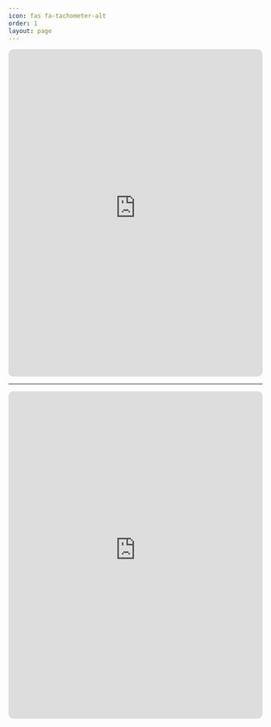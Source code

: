 ```yaml
---
icon: fas fa-tachometer-alt
order: 1
layout: page
---
```


<style>
  #panel-wrapper {
    display: none;
  }

  main[aria-label="Main Content"] {
    max-width: 100% !important;
    flex: 0 0 100% !important;
    padding: 0 1rem !important;
  }

  .dashboard-iframe {
    width: 100%;
    border: none;
    border-radius: 10px;
    overflow: hidden;
  }

  /* Desktop height */
  #iframe-1 { height: 650px; }
  #iframe-2 { height: 650px; }

  /* Mobile height */
  @media (max-width: 768px) {
    #iframe-1 {height: 820px;}
    #iframe-2 {height: 1150px;}
  }
</style>

<link rel="stylesheet" type="text/css" href="/assets/css/spinner.css">
<link rel="stylesheet" type="text/css" href="/assets/css/dashboard.css">


<iframe
  id="iframe-1"
  class="dashboard-iframe"
  src="https://price-summary-81680f666113.herokuapp.com/"
  scrolling="no">
</iframe>
<hr>

<iframe
  id="iframe-2"
  class="dashboard-iframe"
  src="https://sheltered-springs-88934-ff25ba4be6be.herokuapp.com/"
  scrolling="no">
</iframe>

<script type="text/javascript" src="https://ssl.gstatic.com/trends_nrtr/4116_RC01/embed_loader.js"></script> <script type="text/javascript"> trends.embed.renderExploreWidget("TIMESERIES", {"comparisonItem":[{"keyword":"/m/05p0rrx","geo":"","time":"today 5-y"}],"category":0,"property":""}, {"exploreQuery":"date=today%205-y&q=%2Fm%2F05p0rrx&hl=en-GB","guestPath":"https://trends.google.com:443/trends/embed/"}); </script>